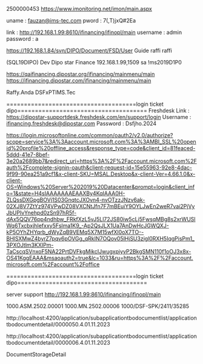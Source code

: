 2500000453
https://www.imonitoring.net/imon/main.aspx


<!--! =====================================my_email===================================== -->
uname       : fauzan@ims-tec.com
pword       : 7(,T)jxQ#2Ea
<!--! =====================================my_email===================================== -->



<!--? =====================================dipo_local===================================== -->
link        : http://192.168.1.99:8610/ifinancing/ifinopl/main
username    : admin
password    : a

https://192.168.1.84/svn/DIPO/Document/FSD/User Guide
raffi
raffi

<!--* =====================================db===================================== -->
(SQL19DIPO)
Dev Dipo star Finance
192.168.1.99,1509
sa
!ms2019D1P0
<!--* =====================================db===================================== -->

<!--? =====================================dipo_local===================================== -->

<!-- ! dipo_QA -->
https://qaifinancing.dipostar.org/ifinancing/mainmenu/main
https://ifinancing.dipostar.com/ifinancing/mainmenu/main

Raffy.Anda
DSFxPTIMS.Tec
<!-- ! dipo_QA -->



=====================================login ticket dipo=====================================
Freshdesk
Link                    :  https://dipostar-supportdesk.freshdesk.com/en/support/login
Username                :  ifinancing.freshdesk@dipostar.com
Password                :  Dsfjho.2024

https://login.microsoftonline.com/common/oauth2/v2.0/authorize?scope=service%3A%3Aaccount.microsoft.com%3A%3AMBI_SSL%20openid%20profile%20offline_access&response_type=code&client_id=81feaced-5ddd-41e7-8bef-3e20a2689bb7&redirect_uri=https%3A%2F%2Faccount.microsoft.com%2Fauth%2Fcomplete-signin-oauth&client-request-id=15e55963-92e8-4dac-9f99-90ea251a9cf1&x-client-SKU=MSAL.Desktop&x-client-Ver=4.66.1.0&x-client-OS=Windows%20Server%202019%20Datacenter&prompt=login&client_info=1&state=H4sIAAAAAAAEAAXBy4KqIAAA0H-ZLQssDXGpgBOVj1S03GnqtcJXOvn4-nvOTzzJNzv6ak-02XJ8V7ZtYz974VPwDZ08VXCNtJfn7F7mBEuiY9OYLJwEn2weR7vai2PjVyJbUPIvYnehpd0zSn97hR5f-dAx5QQV76pp4ndhbw_FRkfXzL5vJ5Ll72JS80iw5cLj5FwsqMBg8s2xrWUSlWq6TxcbxjhIefxxy5Fslma1K9_-Ap2QsJLX1Ua7AnDwHcJGWQXJ-kP5OYhZHYqrb_dWyZqB9VEMq5X7M15wfXl0oX7TO--BHlSXMwZ4byrZ7pqv6pOVGg_qRkIN7OQov05lHjSU3zigl0RXH5IqgPisPm1_3PXOJtlm3KXIPm-TaCscqSVnxoF5NA22PrtDVFkgMikcIJwugxpiyvP2BkgSMN110f1oOJ3x8x-OS41KggEAAA&msaoauth2=true&lc=1033&ru=https%3A%2F%2Faccount.microsoft.com%2Faccount%2Foffice

=====================================login ticket dipo=====================================

server support 
http://192.168.1.99:8610/ifinancing/ifinopl/main



<!--! ------------------------------------ -->
1000.ASM.2502.00001
1000.MN.2502.00006
1000/DSF-SPK/2411/35285




http://localhost:4200/application/subapplicationtbodocumentlist/applicationtbodocumentdetail/0000050.4.01.11.2023

http://localhost:4200/application/subapplicationtbodocumentlist/applicationtbodocumentdetail/0000006.4.01.11.2023


DocumentStorageDetail